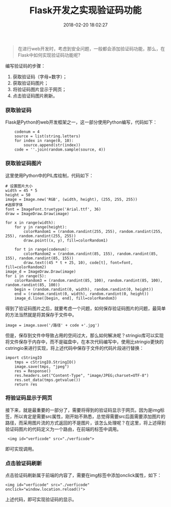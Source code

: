 ﻿---
title: Flask开发之实现验证码功能
date: 2018-02-20 18:02:27
tags: Python
toc: true
---

> 在进行web开发时，考虑到安全问题，一般都会添加验证码功能，那么，在Flask中如何实现验证码功能呢?

编写验证码的步骤：
1. 获取验证码（字母+数字）；
2. 获取验证码图片；
3. 将验证码图片显示于网页；
4. 点击验证码图片刷新。

<!--more-->

### 获取验证码
Flask是Python的web开发框架之一，这一部分使用Python编写，代码如下：
```
    codenum = 4
    source = list(string.letters)
    for index in range(0, 10):
        source.append(str(index))
    code = ''.join(random.sample(source, 4))
```
### 获取验证码图片
这里使用Python中的PIL库绘制，代码如下：
```
# 设置图片大小
width = 45 * 5
height = 50
image = Image.new('RGB', (width, height), (255, 255, 255))
#选择字体
font = ImageFont.truetype('Arial.ttf', 36)
draw = ImageDraw.Draw(image)

for x in range(width):
    for y in range(height):
        colorRandom1 = (random.randint(255, 255), random.randint(255, 255), random.randint(255, 255))
        draw.point((x, y), fill=colorRandom1)

    for t in range(codenum):
        colorRandom2 = (random.randint(85, 155), random.randint(85, 155), random.randint(85, 155))
        draw.text((45 * t + 25, 10), code[t], font=font, fill=colorRandom2)
image_d = ImageDraw.Draw(image)
for i in range(5):
    colorRandom3 = (random.randint(85, 100), random.randint(85, 100), random.randint(85, 100))
    begin = (random.randint(0, width), random.randint(0, height))
    end = (random.randint(0, width), random.randint(0, height))
    image_d.line([begin, end], fill=colorRandom3)
```
得到了验证码图片之后，就要考虑一个问题，如何保存验证码图片的问题，最简单的方法当然就是将其保存于文件中。
```
image = image.save('/路径' + code +'.jpg')
```
但是，保存到文件中导致占用的空间过大，那么如何解决呢？stringio库可以实现将文件保存于内存中，而不是磁盘中，在本次代码编写中，使用比stringio更快的cstringio来进行实现，将上述代码中保存于文件的代码片段进行替换：
```
import cStringIO
    tmps = cStringIO.StringIO()
    image.save(tmps, "jpeg")
    res = Response()
    res.headers.set("Content-Type", "image/JPEG;charset=UTF-8")
    res.set_data(tmps.getvalue())
    return res
```

### 将验证码显示于网页
接下来，就是最重要的一部分了，需要将得到的验证码显示于网页。因为是img标签，所以肯定是需要src属性，刚开始不熟悉，总觉得需要src后面需要添加图片的路径，而采用图片流的方式返回的不是图片，该怎么处理呢？在这里，将上述得到验证码图片的代码定义为一个路由，在前端的<img>标签中调用。
```
 <img id="verficode" src="./verficode">
```
即可实现调用。

### 点击验证码刷新
点击验证码刷新属于前端的内容了，需要在img标签中添加onclick属性，如下：
```
<img id="verficode" src="./verficode" onclick="window.location.reload()">
```
上述代码，即可实现验证码的显示。





